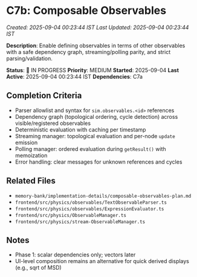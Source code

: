 # C7b: Composable Observables
*Created: 2025-09-04 00:23:44 IST*
*Last Updated: 2025-09-04 00:23:44 IST*

**Description**: Enable defining observables in terms of other observables with a safe dependency graph, streaming/polling parity, and strict parsing/validation.

**Status**: 🔄 IN PROGRESS
**Priority**: MEDIUM
**Started**: 2025-09-04
**Last Active**: 2025-09-04 00:23:44 IST
**Dependencies**: C7a

## Completion Criteria
- Parser allowlist and syntax for `sim.observables.<id>` references
- Dependency graph (topological ordering, cycle detection) across visible/registered observables
- Deterministic evaluation with caching per timestamp
- Streaming manager: topological evaluation and per-node `update` emission
- Polling manager: ordered evaluation during `getResult()` with memoization
- Error handling: clear messages for unknown references and cycles

## Related Files
- `memory-bank/implementation-details/composable-observables-plan.md`
- `frontend/src/physics/observables/TextObservableParser.ts`
- `frontend/src/physics/observables/ExpressionEvaluator.ts`
- `frontend/src/physics/ObservableManager.ts`
- `frontend/src/physics/stream-ObservableManager.ts`

## Notes
- Phase 1: scalar dependencies only; vectors later
- UI-level composition remains an alternative for quick derived displays (e.g., sqrt of MSD)

